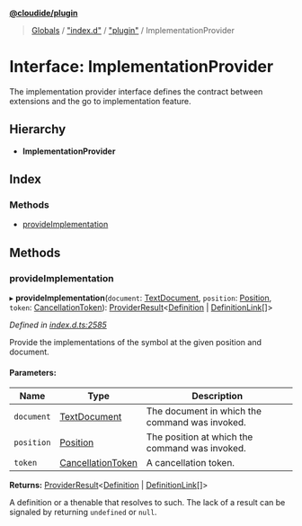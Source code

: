 **[@cloudide/plugin](../README.md)**

> [Globals](../README.md) / ["index.d"](../modules/_index_d_.md) / ["plugin"](../modules/_index_d_._plugin_.md) / ImplementationProvider

# Interface: ImplementationProvider

The implementation provider interface defines the contract between extensions and
the go to implementation feature.

## Hierarchy

* **ImplementationProvider**

## Index

### Methods

* [provideImplementation](_index_d_._plugin_.implementationprovider.md#provideimplementation)

## Methods

### provideImplementation

▸ **provideImplementation**(`document`: [TextDocument](_index_d_._plugin_.textdocument.md), `position`: [Position](../classes/_index_d_._plugin_.position.md), `token`: [CancellationToken](_index_d_._plugin_.cancellationtoken.md)): [ProviderResult](../modules/_index_d_._plugin_.md#providerresult)\<[Definition](../modules/_index_d_._plugin_.md#definition) \| [DefinitionLink](../modules/_index_d_._plugin_.md#definitionlink)[]>

*Defined in [index.d.ts:2585](https://github.com/shuyaqian/cloudide-plugin-api/blob/9d985be/index.d.ts#L2585)*

Provide the implementations of the symbol at the given position and document.

#### Parameters:

Name | Type | Description |
------ | ------ | ------ |
`document` | [TextDocument](_index_d_._plugin_.textdocument.md) | The document in which the command was invoked. |
`position` | [Position](../classes/_index_d_._plugin_.position.md) | The position at which the command was invoked. |
`token` | [CancellationToken](_index_d_._plugin_.cancellationtoken.md) | A cancellation token. |

**Returns:** [ProviderResult](../modules/_index_d_._plugin_.md#providerresult)\<[Definition](../modules/_index_d_._plugin_.md#definition) \| [DefinitionLink](../modules/_index_d_._plugin_.md#definitionlink)[]>

A definition or a thenable that resolves to such. The lack of a result can be
signaled by returning `undefined` or `null`.

